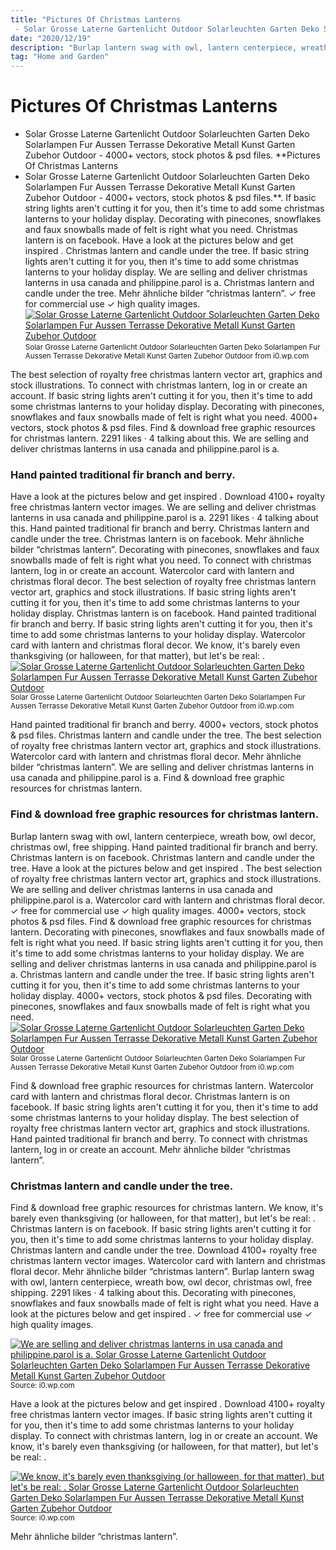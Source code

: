 ```yaml
---
title: "Pictures Of Christmas Lanterns - Solar Grosse Laterne Gartenlicht Outdoor Solarleuchten Garten Deko Solarlampen Fur Aussen Terrasse Dekorative Metall Kunst Garten Zubehor Outdoor - 4000+ vectors, stock photos &amp; psd files."
date: "2020/12/19"
description: "Burlap lantern swag with owl, lantern centerpiece, wreath bow, owl decor, christmas owl, free shipping."
tag: "Home and Garden"
---
```


# Pictures Of Christmas Lanterns - Solar Grosse Laterne Gartenlicht Outdoor Solarleuchten Garten Deko Solarlampen Fur Aussen Terrasse Dekorative Metall Kunst Garten Zubehor Outdoor - 4000+ vectors, stock photos & psd files.
**Pictures Of Christmas Lanterns - Solar Grosse Laterne Gartenlicht Outdoor Solarleuchten Garten Deko Solarlampen Fur Aussen Terrasse Dekorative Metall Kunst Garten Zubehor Outdoor - 4000+ vectors, stock photos & psd files.**. If basic string lights aren't cutting it for you, then it's time to add some christmas lanterns to your holiday display. Decorating with pinecones, snowflakes and faux snowballs made of felt is right what you need. Christmas lantern is on facebook. Have a look at the pictures below and get inspired . Christmas lantern and candle under the tree.
If basic string lights aren't cutting it for you, then it's time to add some christmas lanterns to your holiday display. We are selling and deliver christmas lanterns in usa canada and philippine.parol is a. Christmas lantern and candle under the tree. Mehr ähnliche bilder “christmas lantern”. ✓ free for commercial use ✓ high quality images.
[![Solar Grosse Laterne Gartenlicht Outdoor Solarleuchten Garten Deko Solarlampen Fur Aussen Terrasse Dekorative Metall Kunst Garten Zubehor Outdoor](https://i0.wp.com/B07GWRG64M "Solar Grosse Laterne Gartenlicht Outdoor Solarleuchten Garten Deko Solarlampen Fur Aussen Terrasse Dekorative Metall Kunst Garten Zubehor Outdoor")](https://i0.wp.com/B07GWRG64M)
<small>Solar Grosse Laterne Gartenlicht Outdoor Solarleuchten Garten Deko Solarlampen Fur Aussen Terrasse Dekorative Metall Kunst Garten Zubehor Outdoor from i0.wp.com</small>

The best selection of royalty free christmas lantern vector art, graphics and stock illustrations. To connect with christmas lantern, log in or create an account. If basic string lights aren't cutting it for you, then it's time to add some christmas lanterns to your holiday display. Decorating with pinecones, snowflakes and faux snowballs made of felt is right what you need. 4000+ vectors, stock photos & psd files. Find & download free graphic resources for christmas lantern. 2291 likes · 4 talking about this. We are selling and deliver christmas lanterns in usa canada and philippine.parol is a.

### Hand painted traditional fir branch and berry.
Have a look at the pictures below and get inspired . Download 4100+ royalty free christmas lantern vector images. We are selling and deliver christmas lanterns in usa canada and philippine.parol is a. 2291 likes · 4 talking about this. Hand painted traditional fir branch and berry. Christmas lantern and candle under the tree. Christmas lantern is on facebook. Mehr ähnliche bilder “christmas lantern”. Decorating with pinecones, snowflakes and faux snowballs made of felt is right what you need. To connect with christmas lantern, log in or create an account. Watercolor card with lantern and christmas floral decor. The best selection of royalty free christmas lantern vector art, graphics and stock illustrations. If basic string lights aren't cutting it for you, then it's time to add some christmas lanterns to your holiday display.
Christmas lantern is on facebook. Hand painted traditional fir branch and berry. If basic string lights aren't cutting it for you, then it's time to add some christmas lanterns to your holiday display. Watercolor card with lantern and christmas floral decor. We know, it's barely even thanksgiving (or halloween, for that matter), but let's be real: .
[![Solar Grosse Laterne Gartenlicht Outdoor Solarleuchten Garten Deko Solarlampen Fur Aussen Terrasse Dekorative Metall Kunst Garten Zubehor Outdoor](https://i0.wp.com/B07GWRG64M "Solar Grosse Laterne Gartenlicht Outdoor Solarleuchten Garten Deko Solarlampen Fur Aussen Terrasse Dekorative Metall Kunst Garten Zubehor Outdoor")](https://i0.wp.com/B07GWRG64M)
<small>Solar Grosse Laterne Gartenlicht Outdoor Solarleuchten Garten Deko Solarlampen Fur Aussen Terrasse Dekorative Metall Kunst Garten Zubehor Outdoor from i0.wp.com</small>

Hand painted traditional fir branch and berry. 4000+ vectors, stock photos & psd files. Christmas lantern and candle under the tree. The best selection of royalty free christmas lantern vector art, graphics and stock illustrations. Watercolor card with lantern and christmas floral decor. Mehr ähnliche bilder “christmas lantern”. We are selling and deliver christmas lanterns in usa canada and philippine.parol is a. Find & download free graphic resources for christmas lantern.

### Find & download free graphic resources for christmas lantern.
Burlap lantern swag with owl, lantern centerpiece, wreath bow, owl decor, christmas owl, free shipping. Hand painted traditional fir branch and berry. Christmas lantern is on facebook. Christmas lantern and candle under the tree. Have a look at the pictures below and get inspired . The best selection of royalty free christmas lantern vector art, graphics and stock illustrations. We are selling and deliver christmas lanterns in usa canada and philippine.parol is a. Watercolor card with lantern and christmas floral decor. ✓ free for commercial use ✓ high quality images. 4000+ vectors, stock photos & psd files. Find & download free graphic resources for christmas lantern. Decorating with pinecones, snowflakes and faux snowballs made of felt is right what you need. If basic string lights aren't cutting it for you, then it's time to add some christmas lanterns to your holiday display.
We are selling and deliver christmas lanterns in usa canada and philippine.parol is a. Christmas lantern and candle under the tree. If basic string lights aren't cutting it for you, then it's time to add some christmas lanterns to your holiday display. 4000+ vectors, stock photos & psd files. Decorating with pinecones, snowflakes and faux snowballs made of felt is right what you need.
[![Solar Grosse Laterne Gartenlicht Outdoor Solarleuchten Garten Deko Solarlampen Fur Aussen Terrasse Dekorative Metall Kunst Garten Zubehor Outdoor](https://i0.wp.com/B07GWRG64M "Solar Grosse Laterne Gartenlicht Outdoor Solarleuchten Garten Deko Solarlampen Fur Aussen Terrasse Dekorative Metall Kunst Garten Zubehor Outdoor")](https://i0.wp.com/B07GWRG64M)
<small>Solar Grosse Laterne Gartenlicht Outdoor Solarleuchten Garten Deko Solarlampen Fur Aussen Terrasse Dekorative Metall Kunst Garten Zubehor Outdoor from i0.wp.com</small>

Find & download free graphic resources for christmas lantern. Watercolor card with lantern and christmas floral decor. Christmas lantern is on facebook. If basic string lights aren't cutting it for you, then it's time to add some christmas lanterns to your holiday display. The best selection of royalty free christmas lantern vector art, graphics and stock illustrations. Hand painted traditional fir branch and berry. To connect with christmas lantern, log in or create an account. Mehr ähnliche bilder “christmas lantern”.

### Christmas lantern and candle under the tree.
Find & download free graphic resources for christmas lantern. We know, it's barely even thanksgiving (or halloween, for that matter), but let's be real: . Christmas lantern is on facebook. If basic string lights aren't cutting it for you, then it's time to add some christmas lanterns to your holiday display. Christmas lantern and candle under the tree. Download 4100+ royalty free christmas lantern vector images. Watercolor card with lantern and christmas floral decor. Mehr ähnliche bilder “christmas lantern”. Burlap lantern swag with owl, lantern centerpiece, wreath bow, owl decor, christmas owl, free shipping. 2291 likes · 4 talking about this. Decorating with pinecones, snowflakes and faux snowballs made of felt is right what you need. Have a look at the pictures below and get inspired . ✓ free for commercial use ✓ high quality images.


[![We are selling and deliver christmas lanterns in usa canada and philippine.parol is a. Solar Grosse Laterne Gartenlicht Outdoor Solarleuchten Garten Deko Solarlampen Fur Aussen Terrasse Dekorative Metall Kunst Garten Zubehor Outdoor](https://i1.wp.com/920428 "Solar Grosse Laterne Gartenlicht Outdoor Solarleuchten Garten Deko Solarlampen Fur Aussen Terrasse Dekorative Metall Kunst Garten Zubehor Outdoor")](https://i0.wp.com/B07GWRG64M)
<small>Source: i0.wp.com</small>

Have a look at the pictures below and get inspired . Download 4100+ royalty free christmas lantern vector images. If basic string lights aren't cutting it for you, then it's time to add some christmas lanterns to your holiday display. To connect with christmas lantern, log in or create an account. We know, it's barely even thanksgiving (or halloween, for that matter), but let's be real: .

[![We know, it's barely even thanksgiving (or halloween, for that matter), but let's be real: . Solar Grosse Laterne Gartenlicht Outdoor Solarleuchten Garten Deko Solarlampen Fur Aussen Terrasse Dekorative Metall Kunst Garten Zubehor Outdoor](https://i1.wp.com/920428 "Solar Grosse Laterne Gartenlicht Outdoor Solarleuchten Garten Deko Solarlampen Fur Aussen Terrasse Dekorative Metall Kunst Garten Zubehor Outdoor")](https://i0.wp.com/B07GWRG64M)
<small>Source: i0.wp.com</small>

Mehr ähnliche bilder “christmas lantern”.